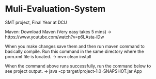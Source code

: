 # Muli-Evaluation-System
SMT project, Final Year at DCU

Maven: Download Maven (Very easy takes 5 mins) -> https://www.youtube.com/watch?v=p6LAsta-iDw 

When you make changes save them and then run maven command to basically compile. Run this command in the same directory
where the pom.xml file is located. 
  -> mvn clean install

When the command above runs successfully, run the command below to see project output. 
  -> java -cp target/project-1.0-SNAPSHOT.jar App

